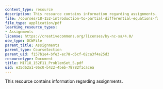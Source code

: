 ```yaml
---
content_type: resource
description: This resource contains information regarding assignments.
file: /courses/18-152-introduction-to-partial-differential-equations-fall-2011/e35d62a106c0b4224beb78782f1cacea_MIT18_152F11_ProblemSet_5.pdf
file_type: application/pdf
learning_resource_types:
- Assignments
license: https://creativecommons.org/licenses/by-nc-sa/4.0/
ocw_type: OCWFile
parent_title: Assignments
parent_type: CourseSection
parent_uid: f157b1e4-bfe3-ec78-d5cf-02ca3f4a25d3
resourcetype: Document
title: MIT18_152F11_ProblemSet_5.pdf
uid: e35d62a1-06c0-b422-4beb-78782f1cacea
---
```

This resource contains information regarding assignments.